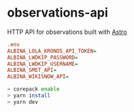 # observations-api

HTTP API for observations built with [Astro](https://docs.astro.build)

```ini
.env
ALBINA_LOLA_KRONOS_API_TOKEN=
ALBINA_LWDKIP_PASSWORD=
ALBINA_LWDKIP_USERNAME=
ALBINA_SMET_API=
ALBINA_WIKISNOW_API=

```

```sh
> corepack enable
> yarn install
> yarn dev
```
